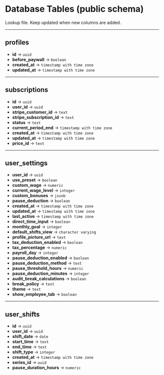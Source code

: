 # Database Tables (public schema)

Lookup file. Keep updated when new columns are added.

---

## profiles

- **id** → `uuid`
- **before_paywall** → `boolean`
- **created_at** → `timestamp with time zone`
- **updated_at** → `timestamp with time zone`

---

## subscriptions

- **id** → `uuid`
- **user_id** → `uuid`
- **stripe_customer_id** → `text`
- **stripe_subscription_id** → `text`
- **status** → `text`
- **current_period_end** → `timestamp with time zone`
- **created_at** → `timestamp with time zone`
- **updated_at** → `timestamp with time zone`
- **price_id** → `text`

---

## user_settings

- **user_id** → `uuid`
- **use_preset** → `boolean`
- **custom_wage** → `numeric`
- **current_wage_level** → `integer`
- **custom_bonuses** → `jsonb`
- **pause_deduction** → `boolean`
- **created_at** → `timestamp with time zone`
- **updated_at** → `timestamp with time zone`
- **last_active** → `timestamp with time zone`
- **direct_time_input** → `boolean`
- **monthly_goal** → `integer`
- **default_shifts_view** → `character varying`
- **profile_picture_url** → `text`
- **tax_deduction_enabled** → `boolean`
- **tax_percentage** → `numeric`
- **payroll_day** → `integer`
- **pause_deduction_enabled** → `boolean`
- **pause_deduction_method** → `text`
- **pause_threshold_hours** → `numeric`
- **pause_deduction_minutes** → `integer`
- **audit_break_calculations** → `boolean`
- **break_policy** → `text`
- **theme** → `text`
- **show_employee_tab** → `boolean`

---

## user_shifts

- **id** → `uuid`
- **user_id** → `uuid`
- **shift_date** → `date`
- **start_time** → `text`
- **end_time** → `text`
- **shift_type** → `integer`
- **created_at** → `timestamp with time zone`
- **series_id** → `uuid`
- **pause_duration_hours** → `numeric`
